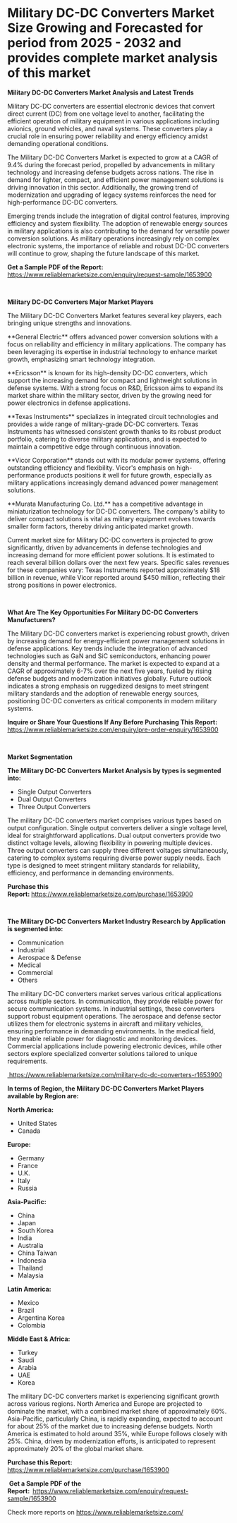 <p><h1>Military DC-DC Converters Market Size Growing and Forecasted for period from 2025 - 2032 and provides complete market analysis of this market</h1></p><p><strong>Military DC-DC Converters Market Analysis and Latest Trends</strong></p>
<p><p>Military DC-DC converters are essential electronic devices that convert direct current (DC) from one voltage level to another, facilitating the efficient operation of military equipment in various applications including avionics, ground vehicles, and naval systems. These converters play a crucial role in ensuring power reliability and energy efficiency amidst demanding operational conditions.</p><p>The Military DC-DC Converters Market is expected to grow at a CAGR of 9.4% during the forecast period, propelled by advancements in military technology and increasing defense budgets across nations. The rise in demand for lighter, compact, and efficient power management solutions is driving innovation in this sector. Additionally, the growing trend of modernization and upgrading of legacy systems reinforces the need for high-performance DC-DC converters.</p><p>Emerging trends include the integration of digital control features, improving efficiency and system flexibility. The adoption of renewable energy sources in military applications is also contributing to the demand for versatile power conversion solutions. As military operations increasingly rely on complex electronic systems, the importance of reliable and robust DC-DC converters will continue to grow, shaping the future landscape of this market.</p></p>
<p><strong>Get a Sample PDF of the Report:&nbsp;</strong> <a href="https://www.reliablemarketsize.com/enquiry/request-sample/1653900?utm_campaign=1836&utm_medium=2&utm_source=Github&utm_content=ia&utm_term=12022025&utm_id=military-dc-dc-converters">https://www.reliablemarketsize.com/enquiry/request-sample/1653900</a></p>
<p>&nbsp;</p>
<p><strong>Military DC-DC Converters Major Market Players</strong></p>
<p><p>The Military DC-DC Converters Market features several key players, each bringing unique strengths and innovations. </p><p>**General Electric** offers advanced power conversion solutions with a focus on reliability and efficiency in military applications. The company has been leveraging its expertise in industrial technology to enhance market growth, emphasizing smart technology integration.</p><p>**Ericsson** is known for its high-density DC-DC converters, which support the increasing demand for compact and lightweight solutions in defense systems. With a strong focus on R&D, Ericsson aims to expand its market share within the military sector, driven by the growing need for power electronics in defense applications.</p><p>**Texas Instruments** specializes in integrated circuit technologies and provides a wide range of military-grade DC-DC converters. Texas Instruments has witnessed consistent growth thanks to its robust product portfolio, catering to diverse military applications, and is expected to maintain a competitive edge through continuous innovation.</p><p>**Vicor Corporation** stands out with its modular power systems, offering outstanding efficiency and flexibility. Vicor's emphasis on high-performance products positions it well for future growth, especially as military applications increasingly demand advanced power management solutions.</p><p>**Murata Manufacturing Co. Ltd.** has a competitive advantage in miniaturization technology for DC-DC converters. The company's ability to deliver compact solutions is vital as military equipment evolves towards smaller form factors, thereby driving anticipated market growth.</p><p>Current market size for Military DC-DC converters is projected to grow significantly, driven by advancements in defense technologies and increasing demand for more efficient power solutions. It is estimated to reach several billion dollars over the next few years. Specific sales revenues for these companies vary: Texas Instruments reported approximately $18 billion in revenue, while Vicor reported around $450 million, reflecting their strong positions in power electronics.</p></p>
<p>&nbsp;</p>
<p><strong>What Are The Key Opportunities For Military DC-DC Converters Manufacturers?</strong></p>
<p><p>The Military DC-DC converters market is experiencing robust growth, driven by increasing demand for energy-efficient power management solutions in defense applications. Key trends include the integration of advanced technologies such as GaN and SiC semiconductors, enhancing power density and thermal performance. The market is expected to expand at a CAGR of approximately 6-7% over the next five years, fueled by rising defense budgets and modernization initiatives globally. Future outlook indicates a strong emphasis on ruggedized designs to meet stringent military standards and the adoption of renewable energy sources, positioning DC-DC converters as critical components in modern military systems.</p></p>
<p><strong>Inquire or Share Your Questions If Any Before Purchasing This Report:</strong> <a href="https://www.reliablemarketsize.com/enquiry/pre-order-enquiry/1653900?utm_campaign=1836&utm_medium=2&utm_source=Github&utm_content=ia&utm_term=12022025&utm_id=military-dc-dc-converters">https://www.reliablemarketsize.com/enquiry/pre-order-enquiry/1653900</a></p>
<p>&nbsp;</p>
<p><strong>Market Segmentation</strong></p>
<p><strong>The Military DC-DC Converters Market Analysis by types is segmented into:</strong></p>
<p><ul><li>Single Output Converters</li><li>Dual Output Converters</li><li>Three Output Converters</li></ul></p>
<p><p>The military DC-DC converters market comprises various types based on output configuration. Single output converters deliver a single voltage level, ideal for straightforward applications. Dual output converters provide two distinct voltage levels, allowing flexibility in powering multiple devices. Three output converters can supply three different voltages simultaneously, catering to complex systems requiring diverse power supply needs. Each type is designed to meet stringent military standards for reliability, efficiency, and performance in demanding environments.</p></p>
<p><strong>Purchase this Report:&nbsp;</strong><a href="https://www.reliablemarketsize.com/purchase/1653900?utm_campaign=1836&utm_medium=2&utm_source=Github&utm_content=ia&utm_term=12022025&utm_id=military-dc-dc-converters">https://www.reliablemarketsize.com/purchase/1653900</a></p>
<p>&nbsp;</p>
<p><strong>The Military DC-DC Converters Market Industry Research by Application is segmented into:</strong></p>
<p><ul><li>Communication</li><li>Industrial</li><li>Aerospace & Defense</li><li>Medical</li><li>Commercial</li><li>Others</li></ul></p>
<p><p>The military DC-DC converters market serves various critical applications across multiple sectors. In communication, they provide reliable power for secure communication systems. In industrial settings, these converters support robust equipment operations. The aerospace and defense sector utilizes them for electronic systems in aircraft and military vehicles, ensuring performance in demanding environments. In the medical field, they enable reliable power for diagnostic and monitoring devices. Commercial applications include powering electronic devices, while other sectors explore specialized converter solutions tailored to unique requirements.</p></p>
<p><a href="https://www.reliablemarketsize.com/military-dc-dc-converters-r1653900?utm_campaign=1836&utm_medium=2&utm_source=Github&utm_content=ia&utm_term=12022025&utm_id=military-dc-dc-converters">&nbsp;https://www.reliablemarketsize.com/military-dc-dc-converters-r1653900</a></p>
<p><strong>In terms of Region, the Military DC-DC Converters Market Players available by Region are:</strong></p>
<p>
    <p> <strong> North America: </strong>
        <ul>
            <li>United States</li>
            <li>Canada</li>
        </ul>
        </p> 
    <p> <strong> Europe: </strong>
        <ul>
            <li>Germany</li>
            <li>France</li>
            <li>U.K.</li>
            <li>Italy</li>
            <li>Russia</li>
        </ul>
        </p> 
    <p> <strong> Asia-Pacific: </strong>
        <ul>
            <li>China</li>
            <li>Japan</li>
            <li>South Korea</li>
            <li>India</li>
            <li>Australia</li>
            <li>China Taiwan</li>
            <li>Indonesia</li>
            <li>Thailand</li>
            <li>Malaysia</li>
        </ul>
        </p> 
    <p> <strong> Latin America: </strong>
        <ul>
            <li>Mexico</li>
            <li>Brazil</li>
            <li>Argentina Korea</li>
            <li>Colombia</li>
        </ul>
        </p> 
    <p> <strong> Middle East & Africa: </strong>
        <ul>
            <li>Turkey</li>
            <li>Saudi</li>
            <li>Arabia</li>
            <li>UAE</li>
            <li>Korea</li>
        </ul>
    </p>
    </p>
<p><p>The military DC-DC converters market is experiencing significant growth across various regions. North America and Europe are projected to dominate the market, with a combined market share of approximately 60%. Asia-Pacific, particularly China, is rapidly expanding, expected to account for about 25% of the market due to increasing defense budgets. North America is estimated to hold around 35%, while Europe follows closely with 25%. China, driven by modernization efforts, is anticipated to represent approximately 20% of the global market share.</p></p>
<p><strong>Purchase this Report: </strong><a href="https://www.reliablemarketsize.com/purchase/1653900?utm_campaign=1836&utm_medium=2&utm_source=Github&utm_content=ia&utm_term=12022025&utm_id=military-dc-dc-converters">https://www.reliablemarketsize.com/purchase/1653900</a></p>
<p>&nbsp;<strong>Get a Sample PDF of the Report:&nbsp;&nbsp;</strong><a href="https://www.reliablemarketsize.com/enquiry/request-sample/1653900?utm_campaign=1836&utm_medium=2&utm_source=Github&utm_content=ia&utm_term=12022025&utm_id=military-dc-dc-converters">https://www.reliablemarketsize.com/enquiry/request-sample/1653900</a></p>
<p><strong></strong></p>
<p>Check more reports on <a href="https://www.reliablemarketsize.com/?utm_campaign=1836&utm_medium=2&utm_source=Github&utm_content=ia&utm_term=12022025&utm_id=military-dc-dc-converters">https://www.reliablemarketsize.com/</a></p>